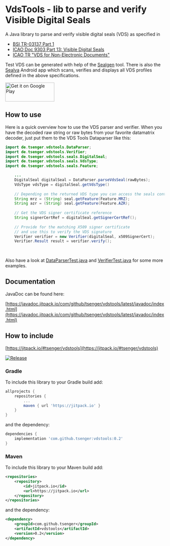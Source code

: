 # VdsTools - lib to parse and verify Visible Digital Seals

A Java library to parse and verify visible digital seals (VDS) as specified in
- [BSI TR-03137 Part 1](https://www.bsi.bund.de/EN/Themen/Unternehmen-und-Organisationen/Standards-und-Zertifizierung/Technische-Richtlinien/TR-nach-Thema-sortiert/tr03137/tr-03137.html)
- [ICAO Doc 9303 Part 13: Visible Digital Seals](https://www.icao.int/publications/Documents/9303_p13_cons_en.pdf)
- [ICAO TR "VDS for Non-Electronic Documents"](https://www.icao.int/Security/FAL/TRIP/Documents/TR%20-%20Visible%20Digital%20Seals%20for%20Non-Electronic%20Documents%20V1.7.pdf)



Test VDS can be generated with help of the [Sealgen](https://sealgen.tsenger.de) tool. 
There is also the [Sealva](https://play.google.com/store/apps/details?id=de.tsenger.sealver) Android app which scans, verifies and displays all VDS profiles defined in the above specifications.

<a href='https://play.google.com/store/apps/details?id=de.tsenger.sealver&pcampaignid=pcampaignidMKT-Other-global-all-co-prtnr-py-PartBadge-Mar2515-1'><img alt='Get it on Google Play' src='https://play.google.com/intl/en_us/badges/static/images/badges/en_badge_web_generic.png' width='155' height='60'/></a>

## How to use

Here is a quick overview how to use the VDS parser and verifier.
When you have the decoded raw string or raw bytes from your favorite datamatrix decoder, just put them to the VDS Tools Dataparser like this:

```java
import de.tsenger.vdstools.DataParser;
import de.tsenger.vdstools.Verifier;
import de.tsenger.vdstools.seals.DigitalSeal;
import de.tsenger.vdstools.seals.VdsType;
import de.tsenger.vdstools.seals.Feature;

	...
	DigitalSeal digitalSeal = DataParser.parseVdsSeal(rawBytes);
	VdsType vdsType = digitalSeal.getVdsType()
	
	// Depending on the returned VDS type you can access the seals content
	String mrz = (String) seal.getFeature(Feature.MRZ);
	String azr = (String) seal.getFeature(Feature.AZR);
   
	// Get the VDS signer certificate reference
	String signerCertRef = digitalSeal.getSignerCertRef();
   
	// Provide for the matching X509 signer certificate
	// and use this to verify the VDS signature   
	Verifier verifier = new Verifier(digitalSeal, x509SignerCert);
	Verifier.Result result = verifier.verify();
	
	
```

Also have a look at [DataParserTest.java](https://github.com/tsenger/vdstools/blob/main/src/test/java/de/tsenger/vds_tools/DataParserTest.java) and [VerifierTest.java](https://github.com/tsenger/vdstools/blob/main/src/test/java/de/tsenger/vds_tools/VerifierTest.java) for some more examples.

## Documentation
JavaDoc can be found here:

[https://javadoc.jitpack.io/com/github/tsenger/vdstools/latest/javadoc/index.html](https://javadoc.jitpack.io/com/github/tsenger/vdstools/latest/javadoc/index.html)

## How to include
[https://jitpack.io/#tsenger/vdstools](https://jitpack.io/#tsenger/vdstools)

[![Release](https://jitpack.io/v/tsenger/vdstools.svg)](https://jitpack.io/#tsenger/vdstools)

### Gradle

To include this library to your Gradle build add:

```groovy
allprojects {
	repositories {
		...
		maven { url 'https://jitpack.io' }
	}
}
```

and the dependency:

```groovy
dependencies {
	implementation 'com.github.tsenger:vdstools:0.2'
}
```

### Maven

To include this library to your Maven build add:

```xml
<repositories>
	<repository>
		<id>jitpack.io</id>
		<url>https://jitpack.io</url>
	</repository>
</repositories>
```

and the dependency:

```xml
<dependency>
	<groupId>com.github.tsenger</groupId>
	<artifactId>vdstools</artifactId>
	<version>0.2</version>
</dependency>
```
